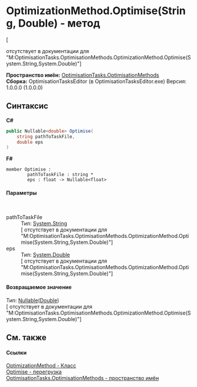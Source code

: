 # OptimizationMethod.Optimise(String, Double) - метод
 

\[<summary> отсутствует в документации для "M:OptimisationTasks.OptimisationMethods.OptimizationMethod.Optimise(System.String,System.Double)"\]

**Пространство имён:**&nbsp;<a href="N_OptimisationTasks_OptimisationMethods">OptimisationTasks.OptimisationMethods</a><br />**Сборка:**&nbsp;OptimisationTasksEditor (в OptimisationTasksEditor.exe) Версия: 1.0.0.0 (1.0.0.0)

## Синтаксис

**C#**<br />
``` C#
public Nullable<double> Optimise(
	string pathToTaskFile,
	double eps
)
```

**F#**<br />
``` F#
member Optimise : 
        pathToTaskFile : string * 
        eps : float -> Nullable<float> 

```


#### Параметры
&nbsp;<dl><dt>pathToTaskFile</dt><dd>Тип:&nbsp;<a href="http://msdn2.microsoft.com/ru-ru/library/s1wwdcbf" target="_blank">System.String</a><br />\[<param name="pathToTaskFile"/> отсутствует в документации для "M:OptimisationTasks.OptimisationMethods.OptimizationMethod.Optimise(System.String,System.Double)"\]</dd><dt>eps</dt><dd>Тип:&nbsp;<a href="http://msdn2.microsoft.com/ru-ru/library/643eft0t" target="_blank">System.Double</a><br />\[<param name="eps"/> отсутствует в документации для "M:OptimisationTasks.OptimisationMethods.OptimizationMethod.Optimise(System.String,System.Double)"\]</dd></dl>

#### Возвращаемое значение
Тип:&nbsp;<a href="http://msdn2.microsoft.com/ru-ru/library/b3h38hb0" target="_blank">Nullable</a>(<a href="http://msdn2.microsoft.com/ru-ru/library/643eft0t" target="_blank">Double</a>)<br />\[<returns> отсутствует в документации для "M:OptimisationTasks.OptimisationMethods.OptimizationMethod.Optimise(System.String,System.Double)"\]

## См. также


#### Ссылки
<a href="T_OptimisationTasks_OptimisationMethods_OptimizationMethod">OptimizationMethod - Класс</a><br /><a href="Overload_OptimisationTasks_OptimisationMethods_OptimizationMethod_Optimise">Optimise - перегрузка</a><br /><a href="N_OptimisationTasks_OptimisationMethods">OptimisationTasks.OptimisationMethods - пространство имён</a><br />